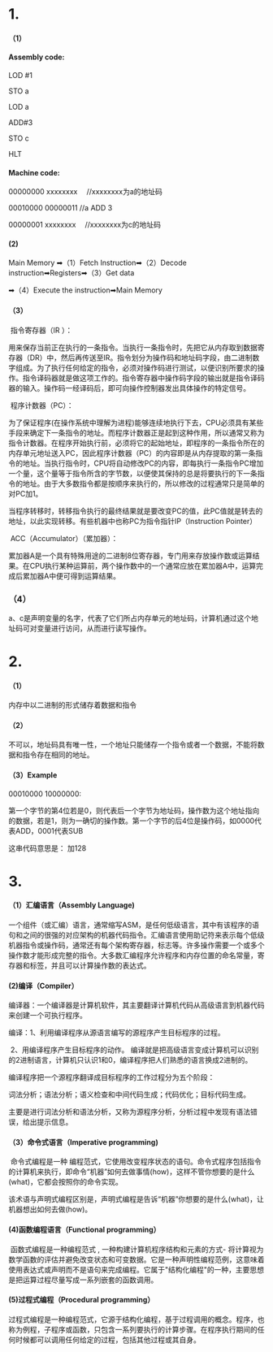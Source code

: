 # 1.

#### （1）

####   Assembly code:

  LOD #1

  STO a

  LOD a

  ADD#3

  STO c

  HLT

####   Machine code:

00000000 xxxxxxxx  //xxxxxxxx为a的地址码

00010000 00000011  //a ADD 3

00000001 xxxxxxxx  //xxxxxxxx为c的地址码

####   (2)

Main Memory ➡（1）Fetch Instruction➡（2）Decode instruction➡Registers➡（3）Get data

➡（4）Execute the instruction➡Main Memory



#### （3）

​       指令寄存器（IR ）：

​        用来保存当前正在执行的一条指令。当执行一条指令时，先把它从内存取到数据寄存器（DR）中，然后再传送至IR。指令划分为操作码和地址码字段，由二进制数字组成。为了执行任何给定的指令，必须对操作码进行测试，以便识别所要求的操作。指令译码器就是做这项工作的。指令寄存器中操作码字段的输出就是指令译码器的输入。操作码一经译码后，即可向操作控制器发出具体操作的特定信号。

 

​        程序计数器（PC）：

​        为了保证程序(在操作系统中理解为进程)能够连续地执行下去，CPU必须具有某些手段来确定下一条指令的地址。而程序计数器正是起到这种作用，所以通常又称为指令计数器。在程序开始执行前，必须将它的起始地址，即程序的一条指令所在的内存单元地址送入PC，因此程序计数器（PC）的内容即是从内存提取的第一条指令的地址。当执行指令时，CPU将自动修改PC的内容，即每执行一条指令PC增加一个量，这个量等于指令所含的字节数，以便使其保持的总是将要执行的下一条指令的地址。由于大多数指令都是按顺序来执行的，所以修改的过程通常只是简单的对PC加1。

当程序转移时，转移指令执行的最终结果就是要改变PC的值，此PC值就是转去的地址，以此实现转移。有些机器中也称PC为指令指针IP（Instruction Pointer）

 

​      ACC（Accumulator）（累加器）：

​       累加器A是一个具有特殊用途的二进制8位寄存器，专门用来存放操作数或运算结果。在CPU执行某种运算前，两个操作数中的一个通常应放在累加器A中，运算完成后累加器A中便可得到运算结果。



### （4）

​       a、c是声明变量的名字，代表了它们所占内存单元的地址码，计算机通过这个地址码可对变量进行访问，从而进行读写操作。

# 2.

#### （1）

   内存中以二进制的形式储存着数据和指令

#### （2）

   不可以，地址码具有唯一性，一个地址只能储存一个指令或者一个数据，不能将数据和指令存在相同的地址。

#### （3）Example

00010000  10000000:

第一个字节的第4位若是0，则代表后一个字节为地址码，操作数为这个地址指向的数据，若是1，则为一确切的操作数。第一个字节的后4位是操作码，如0000代表ADD，0001代表SUB

这串代码意思是： 加128

# 3.

#### （1）汇编语言（Assembly Language)

​        一个组件（或汇编）语言，通常缩写ASM，是任何低级语言，其中有该程序的语句和之间的很强的对应架构的机器代码指令。汇编语言使用助记符来表示每个低级机器指令或操作码，通常还有每个架构寄存器，标志等。许多操作需要一个或多个操作数才能形成完整的指令。大多数汇编程序允许程序和内存位置的命名常量，寄存器和标签，并且可以计算操作数的表达式。

####   (2)编译（Compiler）

 编译器：一个编译器是计算机软件，其主要翻译计算机代码从高级语言到机器代码来创建一个可执行程序。

 编译：1、利用编译程序从源语言编写的源程序产生目标程序的过程。 

​             2、用编译程序产生目标程序的动作。 编译就是把高级语言变成计算机可以识别的2进制语言，计算机只认识1和0，编译程序把人们熟悉的语言换成2进制的。 

 

编译程序把一个源程序翻译成目标程序的工作过程分为五个阶段：

​     词法分析；语法分析；语义检查和中间代码生成；代码优化；目标代码生成。

主要是进行词法分析和语法分析，又称为源程序分析，分析过程中发现有语法错误，给出提示信息。

#### （3）命令式语言（Imperative programming)

​         命令式编程是一种 编程范式，它使用改变程序状态的语句。命令式程序包括指令的计算机来执行，即命令“机器”如何去做事情(how)，这样不管你想要的是什么(what)，它都会按照你的命令实现。

该术语与声明式编程区别是，声明式编程是告诉“机器”你想要的是什么(what)，让机器想出如何去做(how)。

#### (4)函数编程语言（Functional programming）

​        函数式编程是一种编程范式 , 一种构建计算机程序结构和元素的方式- 将计算视为数学函数的评估并避免改变状态和可变数据。它是一种声明性编程范例，这意味着使用表达式或声明而不是语句来完成编程。它属于"结构化编程"的一种，主要思想是把运算过程尽量写成一系列嵌套的函数调用。

#### (5)过程式编程（Procedural programming）

​      过程式编程是一种编程范式，它源于结构化编程，基于过程调用的概念。程序，也称为例程，子程序或函数，只包含一系列要执行的计算步骤。在程序执行期间的任何时候都可以调用任何给定的过程，包括其他过程或其自身。




